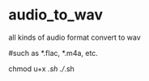 # audio_to_wav

all kinds of audio format convert to wav

#such as *.flac, *.m4a, etc.

chmod u+x *.sh
./*.sh
